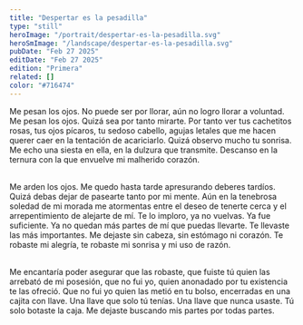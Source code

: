 ```yaml
---
title: "Despertar es la pesadilla"
type: "still"
heroImage: "/portrait/despertar-es-la-pesadilla.svg"
heroSmImage: "/landscape/despertar-es-la-pesadilla.svg"
pubDate: "Feb 27 2025"
editDate: "Feb 27 2025"
edition: "Primera"
related: []
color: "#716474"
---
```


Me pesan los ojos. No puede ser por llorar, aún no logro llorar a voluntad. Me pesan los ojos. Quizá sea por tanto mirarte. Por tanto ver tus cachetitos rosas, tus ojos pícaros, tu sedoso cabello, agujas letales que me hacen querer caer en la tentación de acariciarlo. Quizá observo mucho tu sonrisa. Me echo una siesta en ella, en la dulzura que transmite. Descanso en la ternura con la que envuelve mi malherido corazón.
<br><br>

Me arden los ojos. Me quedo hasta tarde apresurando deberes tardíos. Quizá debas dejar de pasearte tanto por mi mente. Aún en la tenebrosa soledad de mi morada me atormentas entre el deseo de tenerte cerca y el arrepentimiento de alejarte de mí. Te lo imploro, ya no vuelvas. Ya fue suficiente. Ya no quedan más partes de mí que puedas llevarte. Te llevaste las más importantes. Me dejaste sin cabeza, sin estómago ni corazón. Te robaste mi alegría, te robaste mi sonrisa y mi uso de razón.
<br><br>

Me encantaría poder asegurar que las robaste, que fuiste tú quien las arrebató de mi posesión, que no fui yo, quien anonadado por tu existencia te las ofreció. Que no fui yo quien las metió en tu bolso, encerradas en una cajita con llave. Una llave que solo tú tenías. Una llave que nunca usaste. Tú solo botaste la caja. Me dejaste buscando mis partes por todas partes.
